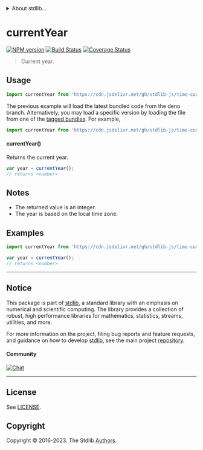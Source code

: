 <!--

@license Apache-2.0

Copyright (c) 2022 The Stdlib Authors.

Licensed under the Apache License, Version 2.0 (the "License");
you may not use this file except in compliance with the License.
You may obtain a copy of the License at

   http://www.apache.org/licenses/LICENSE-2.0

Unless required by applicable law or agreed to in writing, software
distributed under the License is distributed on an "AS IS" BASIS,
WITHOUT WARRANTIES OR CONDITIONS OF ANY KIND, either express or implied.
See the License for the specific language governing permissions and
limitations under the License.

-->


<details>
  <summary>
    About stdlib...
  </summary>
  <p>We believe in a future in which the web is a preferred environment for numerical computation. To help realize this future, we've built stdlib. stdlib is a standard library, with an emphasis on numerical and scientific computation, written in JavaScript (and C) for execution in browsers and in Node.js.</p>
  <p>The library is fully decomposable, being architected in such a way that you can swap out and mix and match APIs and functionality to cater to your exact preferences and use cases.</p>
  <p>When you use stdlib, you can be absolutely certain that you are using the most thorough, rigorous, well-written, studied, documented, tested, measured, and high-quality code out there.</p>
  <p>To join us in bringing numerical computing to the web, get started by checking us out on <a href="https://github.com/stdlib-js/stdlib">GitHub</a>, and please consider <a href="https://opencollective.com/stdlib">financially supporting stdlib</a>. We greatly appreciate your continued support!</p>
</details>

# currentYear

[![NPM version][npm-image]][npm-url] [![Build Status][test-image]][test-url] [![Coverage Status][coverage-image]][coverage-url] <!-- [![dependencies][dependencies-image]][dependencies-url] -->

> Current year.



<section class="usage">

## Usage

```javascript
import currentYear from 'https://cdn.jsdelivr.net/gh/stdlib-js/time-current-year@deno/mod.js';
```
The previous example will load the latest bundled code from the deno branch. Alternatively, you may load a specific version by loading the file from one of the [tagged bundles](https://github.com/stdlib-js/time-current-year/tags). For example,

```javascript
import currentYear from 'https://cdn.jsdelivr.net/gh/stdlib-js/time-current-year@v0.1.0-deno/mod.js';
```

#### currentYear()

Returns the current year.

```javascript
var year = currentYear();
// returns <number>
```

</section>

<!-- /.usage -->

<section class="notes">

## Notes

-   The returned value is an integer.
-   The year is based on the local time zone.

</section>

<!-- /.notes -->

<section class="examples">

## Examples

<!-- eslint no-undef: "error" -->

```javascript
import currentYear from 'https://cdn.jsdelivr.net/gh/stdlib-js/time-current-year@deno/mod.js';

var year = currentYear();
// returns <number>
```

</section>

<!-- /.examples -->



<!-- Section for related `stdlib` packages. Do not manually edit this section, as it is automatically populated. -->

<section class="related">

</section>

<!-- /.related -->

<!-- Section for all links. Make sure to keep an empty line after the `section` element and another before the `/section` close. -->


<section class="main-repo" >

* * *

## Notice

This package is part of [stdlib][stdlib], a standard library with an emphasis on numerical and scientific computing. The library provides a collection of robust, high performance libraries for mathematics, statistics, streams, utilities, and more.

For more information on the project, filing bug reports and feature requests, and guidance on how to develop [stdlib][stdlib], see the main project [repository][stdlib].

#### Community

[![Chat][chat-image]][chat-url]

---

## License

See [LICENSE][stdlib-license].


## Copyright

Copyright &copy; 2016-2023. The Stdlib [Authors][stdlib-authors].

</section>

<!-- /.stdlib -->

<!-- Section for all links. Make sure to keep an empty line after the `section` element and another before the `/section` close. -->

<section class="links">

[npm-image]: http://img.shields.io/npm/v/@stdlib/time-current-year.svg
[npm-url]: https://npmjs.org/package/@stdlib/time-current-year

[test-image]: https://github.com/stdlib-js/time-current-year/actions/workflows/test.yml/badge.svg?branch=v0.1.0
[test-url]: https://github.com/stdlib-js/time-current-year/actions/workflows/test.yml?query=branch:v0.1.0

[coverage-image]: https://img.shields.io/codecov/c/github/stdlib-js/time-current-year/main.svg
[coverage-url]: https://codecov.io/github/stdlib-js/time-current-year?branch=main

<!--

[dependencies-image]: https://img.shields.io/david/stdlib-js/time-current-year.svg
[dependencies-url]: https://david-dm.org/stdlib-js/time-current-year/main

-->

[chat-image]: https://img.shields.io/gitter/room/stdlib-js/stdlib.svg
[chat-url]: https://app.gitter.im/#/room/#stdlib-js_stdlib:gitter.im

[stdlib]: https://github.com/stdlib-js/stdlib

[stdlib-authors]: https://github.com/stdlib-js/stdlib/graphs/contributors

[cli-section]: https://github.com/stdlib-js/time-current-year#cli
[cli-url]: https://github.com/stdlib-js/time-current-year/tree/cli
[@stdlib/time-current-year]: https://github.com/stdlib-js/time-current-year/tree/main

[umd]: https://github.com/umdjs/umd
[es-module]: https://developer.mozilla.org/en-US/docs/Web/JavaScript/Guide/Modules

[deno-url]: https://github.com/stdlib-js/time-current-year/tree/deno
[umd-url]: https://github.com/stdlib-js/time-current-year/tree/umd
[esm-url]: https://github.com/stdlib-js/time-current-year/tree/esm
[branches-url]: https://github.com/stdlib-js/time-current-year/blob/main/branches.md

[stdlib-license]: https://raw.githubusercontent.com/stdlib-js/time-current-year/main/LICENSE

</section>

<!-- /.links -->
